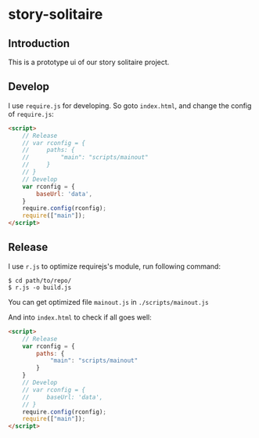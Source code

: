 # story-solitaire

## Introduction
This is a prototype ui of our story solitaire project.

## Develop

I use `require.js` for developing. So goto `index.html`, and change the config of `require.js`:

```html
<script>
    // Release
    // var rconfig = {
    //     paths: {
    //         "main": "scripts/mainout"
    //     }
    // }
    // Develop
    var rconfig = {
        baseUrl: 'data',
    }
    require.config(rconfig);
    require(["main"]);
</script>
```

## Release

I use `r.js` to optimize requirejs's module, run following command:

```shell
$ cd path/to/repo/
$ r.js -o build.js
```

You can get optimized file `mainout.js` in `./scripts/mainout.js`

And into `index.html` to check if all goes well:

```html
<script>
    // Release
    var rconfig = {
        paths: {
            "main": "scripts/mainout"
        }
    }
    // Develop
    // var rconfig = {
    //     baseUrl: 'data',
    // }
    require.config(rconfig);
    require(["main"]);
</script>
```